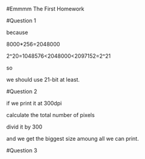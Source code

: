 #Emmmm The First Homework

#Question 1

because

8000*256=2048000

2^20=1048576<2048000<2097152=2^21

so 

we should use 21-bit at least.
 
#Question 2

if we print it at 300dpi

calculate the total number of pixels

divid it by 300

and we get the biggest size amoung all we can print.
 
#Question 3
